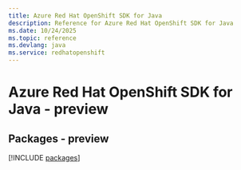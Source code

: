 ```yaml
---
title: Azure Red Hat OpenShift SDK for Java
description: Reference for Azure Red Hat OpenShift SDK for Java
ms.date: 10/24/2025
ms.topic: reference
ms.devlang: java
ms.service: redhatopenshift
---
```

# Azure Red Hat OpenShift SDK for Java - preview
## Packages - preview
[!INCLUDE [packages](red-hat-openshift-index.md)]